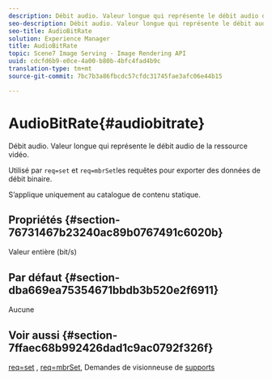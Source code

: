 ```yaml
---
description: Débit audio. Valeur longue qui représente le débit audio de la ressource vidéo.
seo-description: Débit audio. Valeur longue qui représente le débit audio de la ressource vidéo.
seo-title: AudioBitRate
solution: Experience Manager
title: AudioBitRate
topic: Scene7 Image Serving - Image Rendering API
uuid: cdcfd6b9-e0ce-4a00-b80b-4bfc4fad4b9c
translation-type: tm+mt
source-git-commit: 7bc7b3a86fbcdc57cfdc31745fae3afc06e44b15

---
```



# AudioBitRate{#audiobitrate}

Débit audio. Valeur longue qui représente le débit audio de la ressource vidéo.

Utilisé par `req=set` et `req=mbrSet`les requêtes pour exporter des données de débit binaire.

S’applique uniquement au catalogue de contenu statique.

## Propriétés {#section-76731467b23240ac89b0767491c6020b}

Valeur entière (bit/s)

## Par défaut {#section-dba669ea75354671bbdb3b520e2f6911}

Aucune

## Voir aussi {#section-7ffaec68b992426dad1c9ac0792f326f}

[req=set](../../../../../is-api/http-ref/image-serving-api-ref/c-http-protocol-reference/c-command-reference/r-req/r-set.md#reference-2cac1a03eaf44a7986e18f2898384f98) , [req=mbrSet](../../../../../is-api/http-ref/image-serving-api-ref/c-http-protocol-reference/c-command-reference/r-req/r-mbrset.md#reference-603d75babde74508a878c27bd4cced73), Demandes de visionneuse de [supports](../../../../../is-api/http-ref/image-serving-api-ref/c-http-protocol-reference/c-syntax-and-features/r-media-set-requests.md#reference-f2f2aa11208b47609fe17848d3b86a0b)
